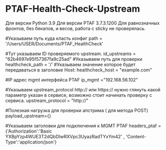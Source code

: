 # PTAF-Health-Check-Upstream

Для версии Python 3.9
Для версии PTAF 3.7.3.1200
Для равнозначных фронтов, без бекапов, и весов, работа с sticky не проверялась.

#Указываем путь куда класть конфиг
path = '/Users/USER/Documents/PTAF_HealthCheck' 

#Тут указываем ID проверяемого upstream.
id_upstreams = "62b4697e95f57367fa9c25ad"
#Указываем путь для проверки
healthcheck_path = '/'
#Указываем значение которое будет передаваться в заголовке Host:
healthcheck_host = "example.com"

#IP адрес mgmt интерфейса PTAF
ip_mgmt ="192.168.56.102"

#Указываем upstream_protocol http:// или https:// нужно глянуть какой параметр указан в сервисе, возможно стоит начинать проверку с сервиса.
upstream_protocol = "http://"

#Полезная нагрузка для проверки апстрима ( для метода POST)
payload_upstream={}

#Указываем заголовки для подключения к MGMT PTAF 
headers_ptaf = {'Authorization':'Basic YXBpYzp4WUE3T2dQbDIwRXVpc3UyazRadTYxYm42' , 'Content-Type':'application/json'}

